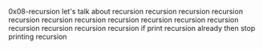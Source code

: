 0x08-recursion
let's talk about recursion recursion recursion recursion recursion recursion recursion recursion recursion recursion recursion recursion recursion recursion recursion if print recursion already then stop printing recursion
